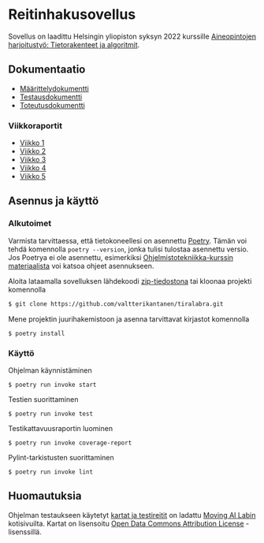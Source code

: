 # Reitinhakusovellus

Sovellus on laadittu Helsingin yliopiston syksyn 2022 kurssille [Aineopintojen harjoitustyö: Tietorakenteet ja algoritmit](https://tiralabra.github.io/2022_p1/).

## Dokumentaatio

* [Määrittelydokumentti](https://github.com/valtterikantanen/tiralabra/blob/master/dokumentaatio/maarittelydokumentti.md)
* [Testausdokumentti](https://github.com/valtterikantanen/tiralabra/blob/master/dokumentaatio/testausdokumentti.md)
* [Toteutusdokumentti](https://github.com/valtterikantanen/tiralabra/blob/master/dokumentaatio/toteutusdokumentti.md)

### Viikkoraportit

* [Viikko 1](https://github.com/valtterikantanen/tiralabra/blob/master/dokumentaatio/viikkoraportit/viikkoraportti1.md)
* [Viikko 2](https://github.com/valtterikantanen/tiralabra/blob/master/dokumentaatio/viikkoraportit/viikkoraportti2.md)
* [Viikko 3](https://github.com/valtterikantanen/tiralabra/blob/master/dokumentaatio/viikkoraportit/viikkoraportti3.md)
* [Viikko 4](https://github.com/valtterikantanen/tiralabra/blob/master/dokumentaatio/viikkoraportit/viikkoraportti4.md)
* [Viikko 5](https://github.com/valtterikantanen/tiralabra/blob/master/dokumentaatio/viikkoraportit/viikkoraportti5.md)

## Asennus ja käyttö

### Alkutoimet

Varmista tarvittaessa, että tietokoneellesi on asennettu [Poetry](https://python-poetry.org/). Tämän voi tehdä komennolla `poetry --version`, jonka tulisi tulostaa asennettu versio. Jos Poetrya ei ole asennettu, esimerkiksi [Ohjelmistotekniikka-kurssin materiaalista](https://ohjelmistotekniikka-hy.github.io/python/viikko2#poetry-ja-riippuvuuksien-hallinta) voi katsoa ohjeet asennukseen.

Aloita lataamalla sovelluksen lähdekoodi [zip-tiedostona](https://github.com/valtterikantanen/tiralabra/archive/refs/heads/master.zip) tai kloonaa projekti komennolla

```bash
$ git clone https://github.com/valtterikantanen/tiralabra.git
```
Mene projektin juurihakemistoon ja asenna tarvittavat kirjastot komennolla
```
$ poetry install
```

### Käyttö

Ohjelman käynnistäminen
```
$ poetry run invoke start
```
Testien suorittaminen
```
$ poetry run invoke test
```
Testikattavuusraportin luominen
```
$ poetry run invoke coverage-report
```
Pylint-tarkistusten suorittaminen
```
$ poetry run invoke lint
```

## Huomautuksia

Ohjelman testaukseen käytetyt [kartat ja testireitit](https://github.com/valtterikantanen/tiralabra/blob/master/src/maps) on ladattu [Moving AI Labin](https://www.movingai.com/benchmarks/index.html) kotisivuilta. Kartat on lisensoitu [Open Data Commons Attribution License](https://opendatacommons.org/licenses/by/1-0/) -lisenssillä.